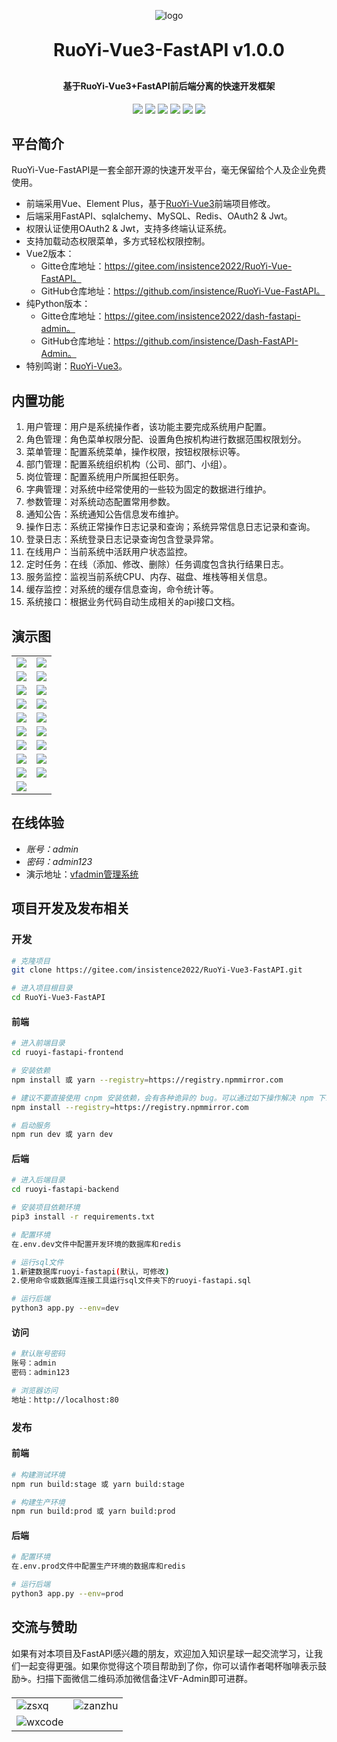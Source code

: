 <p align="center">
	<img alt="logo" src="https://oscimg.oschina.net/oscnet/up-d3d0a9303e11d522a06cd263f3079027715.png">
</p>
<h1 align="center" style="margin: 30px 0 30px; font-weight: bold;">RuoYi-Vue3-FastAPI v1.0.0</h1>
<h4 align="center">基于RuoYi-Vue3+FastAPI前后端分离的快速开发框架</h4>
<p align="center">
	<a href="https://gitee.com/insistence2022/RuoYi-Vue3-FastAPI/stargazers"><img src="https://gitee.com/insistence2022/RuoYi-Vue3-FastAPI/badge/star.svg?theme=dark"></a>
    <a href="https://github.com/insistence/RuoYi-Vue3-FastAPI"><img src="https://img.shields.io/github/stars/insistence/RuoYi-Vue3-FastAPI?style=social"></a>
	<a href="https://gitee.com/insistence2022/RuoYi-Vue3-FastAPI"><img src="https://img.shields.io/badge/RuoYiVue3FastAPI-v1.0.0-brightgreen.svg"></a>
	<a href="https://gitee.com/insistence2022/RuoYi-Vue3-FastAPI/blob/master/LICENSE"><img src="https://img.shields.io/github/license/mashape/apistatus.svg"></a>
    <img src="https://img.shields.io/badge/python-≥3.8-blue">
    <img src="https://img.shields.io/badge/MySQL-≥5.7-blue">
</p>

## 平台简介

RuoYi-Vue-FastAPI是一套全部开源的快速开发平台，毫无保留给个人及企业免费使用。

* 前端采用Vue、Element Plus，基于<u>[RuoYi-Vue3](https://github.com/yangzongzhuan/RuoYi-Vue3)</u>前端项目修改。
* 后端采用FastAPI、sqlalchemy、MySQL、Redis、OAuth2 & Jwt。
* 权限认证使用OAuth2 & Jwt，支持多终端认证系统。
* 支持加载动态权限菜单，多方式轻松权限控制。
* Vue2版本：
  - Gitte仓库地址：https://gitee.com/insistence2022/RuoYi-Vue-FastAPI。
  - GitHub仓库地址：https://github.com/insistence/RuoYi-Vue-FastAPI。
* 纯Python版本：
  - Gitte仓库地址：https://gitee.com/insistence2022/dash-fastapi-admin。
  - GitHub仓库地址：https://github.com/insistence/Dash-FastAPI-Admin。
* 特别鸣谢：<u>[RuoYi-Vue3](https://github.com/yangzongzhuan/RuoYi-Vue3)</u>。

## 内置功能

1.  用户管理：用户是系统操作者，该功能主要完成系统用户配置。
2.  角色管理：角色菜单权限分配、设置角色按机构进行数据范围权限划分。
3.  菜单管理：配置系统菜单，操作权限，按钮权限标识等。
4.  部门管理：配置系统组织机构（公司、部门、小组）。
5.  岗位管理：配置系统用户所属担任职务。
6.  字典管理：对系统中经常使用的一些较为固定的数据进行维护。
7.  参数管理：对系统动态配置常用参数。
8.  通知公告：系统通知公告信息发布维护。
9.  操作日志：系统正常操作日志记录和查询；系统异常信息日志记录和查询。
10. 登录日志：系统登录日志记录查询包含登录异常。
11. 在线用户：当前系统中活跃用户状态监控。
12. 定时任务：在线（添加、修改、删除）任务调度包含执行结果日志。
13. 服务监控：监视当前系统CPU、内存、磁盘、堆栈等相关信息。
14. 缓存监控：对系统的缓存信息查询，命令统计等。
15. 系统接口：根据业务代码自动生成相关的api接口文档。

## 演示图

<table>
    <tr>
        <td><img src="https://gitee.com/insistence2022/RuoYi-Vue-FastAPI/raw/master/demo-pictures/login.png"/></td>
        <td><img src="https://gitee.com/insistence2022/RuoYi-Vue-FastAPI/raw/master/demo-pictures/dashboard.png"/></td>
    </tr>
    <tr>
        <td><img src="https://gitee.com/insistence2022/RuoYi-Vue-FastAPI/raw/master/demo-pictures/user.png"/></td>
        <td><img src="https://gitee.com/insistence2022/RuoYi-Vue-FastAPI/raw/master/demo-pictures/role.png"/></td>
    </tr>
    <tr>
        <td><img src="https://gitee.com/insistence2022/RuoYi-Vue-FastAPI/raw/master/demo-pictures/menu.png"/></td>
        <td><img src="https://gitee.com/insistence2022/RuoYi-Vue-FastAPI/raw/master/demo-pictures/dept.png"/></td>
    </tr>
    <tr>
        <td><img src="https://gitee.com/insistence2022/RuoYi-Vue-FastAPI/raw/master/demo-pictures/post.png"/></td>
        <td><img src="https://gitee.com/insistence2022/RuoYi-Vue-FastAPI/raw/master/demo-pictures/dict.png"/></td>
    </tr>	 
    <tr>
        <td><img src="https://gitee.com/insistence2022/RuoYi-Vue-FastAPI/raw/master/demo-pictures/config.png"/></td>
        <td><img src="https://gitee.com/insistence2022/RuoYi-Vue-FastAPI/raw/master/demo-pictures/notice.png"/></td>
    </tr>
    <tr>
        <td><img src="https://gitee.com/insistence2022/RuoYi-Vue-FastAPI/raw/master/demo-pictures/operLog.png"/></td>
        <td><img src="https://gitee.com/insistence2022/RuoYi-Vue-FastAPI/raw/master/demo-pictures/loginLog.png"/></td>
    </tr>
    <tr>
        <td><img src="https://gitee.com/insistence2022/RuoYi-Vue-FastAPI/raw/master/demo-pictures/online.png"/></td>
        <td><img src="https://gitee.com/insistence2022/RuoYi-Vue-FastAPI/raw/master/demo-pictures/job.png"/></td>
    </tr>
    <tr>
        <td><img src="https://gitee.com/insistence2022/RuoYi-Vue-FastAPI/raw/master/demo-pictures/server.png"/></td>
        <td><img src="https://gitee.com/insistence2022/RuoYi-Vue-FastAPI/raw/master/demo-pictures/cache.png"/></td>
    </tr>
    <tr>
        <td><img src="https://gitee.com/insistence2022/RuoYi-Vue-FastAPI/raw/master/demo-pictures/cacheList.png"></td>
        <td><img src="https://gitee.com/insistence2022/RuoYi-Vue-FastAPI/raw/master/demo-pictures/api.png"></td>
    </tr>
    <tr>
        <td><img src="https://gitee.com/insistence2022/RuoYi-Vue-FastAPI/raw/master/demo-pictures/profile.png"/></td>
    </tr>
</table>

## 在线体验
- *账号：admin*
- *密码：admin123*
- 演示地址：<a href="https://vfadmin.insistence.tech">vfadmin管理系统<a>

## 项目开发及发布相关

### 开发

```bash
# 克隆项目
git clone https://gitee.com/insistence2022/RuoYi-Vue3-FastAPI.git

# 进入项目根目录
cd RuoYi-Vue3-FastAPI
```

#### 前端
```bash
# 进入前端目录
cd ruoyi-fastapi-frontend

# 安装依赖
npm install 或 yarn --registry=https://registry.npmmirror.com

# 建议不要直接使用 cnpm 安装依赖，会有各种诡异的 bug。可以通过如下操作解决 npm 下载速度慢的问题
npm install --registry=https://registry.npmmirror.com

# 启动服务
npm run dev 或 yarn dev
```

#### 后端
```bash
# 进入后端目录
cd ruoyi-fastapi-backend

# 安装项目依赖环境
pip3 install -r requirements.txt

# 配置环境
在.env.dev文件中配置开发环境的数据库和redis

# 运行sql文件
1.新建数据库ruoyi-fastapi(默认，可修改)
2.使用命令或数据库连接工具运行sql文件夹下的ruoyi-fastapi.sql

# 运行后端
python3 app.py --env=dev
```

#### 访问
```bash
# 默认账号密码
账号：admin
密码：admin123

# 浏览器访问
地址：http://localhost:80
```

### 发布

#### 前端
```bash
# 构建测试环境
npm run build:stage 或 yarn build:stage

# 构建生产环境
npm run build:prod 或 yarn build:prod
```

#### 后端
```bash
# 配置环境
在.env.prod文件中配置生产环境的数据库和redis

# 运行后端
python3 app.py --env=prod
```

## 交流与赞助
如果有对本项目及FastAPI感兴趣的朋友，欢迎加入知识星球一起交流学习，让我们一起变得更强。如果你觉得这个项目帮助到了你，你可以请作者喝杯咖啡表示鼓励☕。扫描下面微信二维码添加微信备注VF-Admin即可进群。
<table>
    <tr>
        <td><img alt="zsxq" src="https://gitee.com/insistence2022/RuoYi-Vue-FastAPI/raw/master/demo-pictures/zsxq.jpg"></td>
        <td><img alt="zanzhu" src="https://gitee.com/insistence2022/RuoYi-Vue-FastAPI/raw/master/demo-pictures/zanzhu.jpg"></td>
    </tr>
    <tr>
        <td><img alt="wxcode" src="https://gitee.com/insistence2022/RuoYi-Vue-FastAPI/raw/master/demo-pictures/wxcode.jpg"></td>
    </tr>
</table>